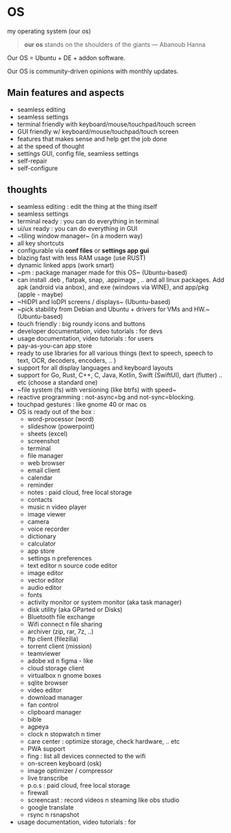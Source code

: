 # OS
my operating system (our os)

> __our os__ stands on the shoulders of the giants
> — Abanoub Hanna

Our OS = Ubuntu + DE + addon software.

Our OS is community-driven opinions with monthly updates.

## Main features and aspects
- seamless editing
- seamless settings
- terminal friendly with keyboard/mouse/touchpad/touch screen
- GUI friendly w/ keyboard/mouse/touchpad/touch screen
- features that makes sense and help get the job done
- at the speed of thought
- settings GUI, config file, seamless settings
- self-repair
- self-configure

## thoughts
- seamless editing : edit the thing at the thing itself
- seamless settings
- terminal ready : you can do everything in terminal
- ui/ux ready : you can do everything in GUI
- ~tiling window manager~ (in a modern way)
- all key shortcuts
- configurable via __conf files__ or __settings app gui__
- blazing fast with less RAM usage (use RUST)
- dynamic linked apps (work smart)
- ~pm : package manager made for this OS~ (Ubuntu-based)
- can install .deb , flatpak, snap, .appimage , .. and all linux packages. Add apk (android via anbox), and exe (windows via WINE), and app/pkg (apple - maybe)
- ~HiDPI and loDPI screens / displays~ (Ubuntu-based)
- ~pick stability from Debian and Ubuntu + drivers for VMs and HW.~ (Ubuntu-based)
- touch friendly : big roundy icons and buttons
- developer documentation, video tutorials : for devs
- usage documentation, video tutorials : for users
- pay-as-you-can app store
- ready to use libraries for all various things (text to speech, speech to text, OCR, decoders, encoders, .. )
- support for all display languages and keyboard layouts
- support for Go, Rust, C++, C, Java, Kotlin, Swift (SwiftUI), dart (flutter) .. etc (choose a standard one)
- ~file system (fs) with versioning (like btrfs) with speed~
- reactive programming : not-async=bg and not-sync=blocking.
- touchpad gestures : like gnome 40 or mac os
- OS is ready out of the box :
  - word-processor (word)
  - slideshow (powerpoint)
  - sheets (excel)
  - screenshot
  - terminal
  - file manager
  - web browser
  - email client
  - calendar
  - reminder
  - notes : paid cloud, free local storage
  - contacts
  - music n video player
  - image viewer
  - camera
  - voice recorder
  - dictionary
  - calculator
  - app store
  - settings n preferences
  - text editor n source code editor
  - image editor
  - vector editor
  - audio editor
  - fonts
  - activity monitor or system monitor (aka task manager)
  - disk utility (aka GParted or Disks)
  - Bluetooth file exchange
  - Wifi connect n file sharing
  - archiver (zip, rar, 7z, ..)
  - ftp client (filezilla)
  - torrent client (mission)
  - teamviewer
  - adobe xd n figma - like
  - cloud storage client
  - virtualbox n gnome boxes
  - sqlite browser
  - video editor
  - download manager
  - fan control
  - clipboard manager
  - bible
  - agpeya
  - clock n stopwatch n timer
  - care center : optimize storage, check hardware, .. etc
  - PWA support
  - fing : list all devices connected to the wifi
  - on-screen keyboard (osk)
  - image optimizer / compressor
  - live transcribe
  - p.o.s : paid cloud, free local storage
  - firewall
  - screencast : record videos n steaming like obs studio
  - google translate
  - rsync n rsnapshot
- usage documentation, video tutorials : for 
